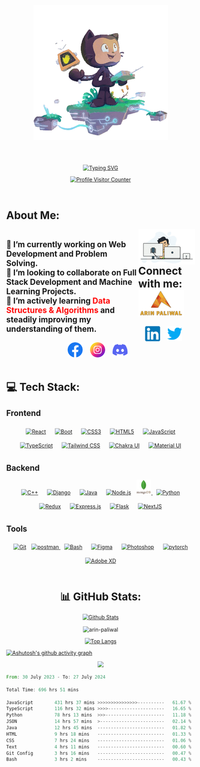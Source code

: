 <div align="center">
        <a href=""><img src="/assets/readme.gif" /></a>
</div>

<br><br>

 <div align="center">

[![Typing SVG](https://readme-typing-svg.herokuapp.com?font=Lexend&size=32&duration=3500&pause=500&color=3A67CA&center=true&width=435&lines=Hi%2C+👋+I+am+Arin+Paliwal;An+Engineering+Student;A+Full+Stack+Web+Developer;UI/UX+Developer;DSA+Learner)]()

 </div>
 
 <div align="center">
  
 [![Profile Visitor Counter](https://visitcount.itsvg.in/api?id=arin-paliwal&label=Profile%20Views&color=6&icon=2&pretty=true)](https://visitcount.itsvg.in)
  
<br>
  
 </div>
 
 
# About Me:

<div align="center">
    <div style="float: left; text-align: left; width: 70%;">
        <h2>🔭 I’m currently working on Web Development and Problem Solving.<br>👯 I’m looking to collaborate on Full Stack Development and Machine Learning Projects.<br>🌱 I’m actively learning <span style="color:red">Data Structures & Algorithms</span> and steadily improving my understanding of them.</h2>
    </div>
    <div style="float: right; text-align: right; width: 30%;">
        <img align="right" alt="coding" width="400" src="https://raw.githubusercontent.com/rajpratyush/rajpratyush/master/me_1.gif">
    </div>
</div>
        
# Connect with me:&nbsp;&nbsp;&nbsp;&nbsp;<a href="https://portfolio-arin.netlify.app/" target="_blank" ><img src="arinLogo.png" height="70" /></a>

<div align="center";style="display: flex; align-items:center; justify-content: center; gap: 20px;">
    <a href="https://linkedin.com/in/arinpaliwal"target="_blank"><img src="/assets/linkedin.png" height="40" /></a>&nbsp;&nbsp;&nbsp;&nbsp;
    <a href="https://twitter.com/arin_paliwal"target="_blank"><img src="/assets/twitter.png" height="40" /></a>&nbsp;&nbsp;&nbsp;&nbsp;
    <a href="https://facebook.com/paliwal.arin"target="_blank"><img src="/assets/facebook.png" height="40" /></a>&nbsp;&nbsp;&nbsp;&nbsp;
    <a href="https://www.instagram.com/arin.paliwal/"target="_blank"><img src="/assets/instagram.png" height="40" /></a>&nbsp;&nbsp;&nbsp;&nbsp;
    <a href="https://discord.gg/rASr9bPbkb"target="_blank"><img src="/assets/discord.png" height="40" /></a>&nbsp;&nbsp;&nbsp;&nbsp;
</div>

<br>

# 💻 Tech Stack:

## Frontend

<div align="center">  
<a href="https://reactjs.org/" target="_blank"><img style="margin: 10px" src="https://profilinator.rishav.dev/skills-assets/react-original-wordmark.svg" alt="React" height="50" /></a>  
<a href="https://getbootstrap.com/docs/3.4/javascript/" target="_blank"><img style="margin: 10px" src="https://profilinator.rishav.dev/skills-assets/bootstrap-plain.svg" alt="Boot" height="50" /></a>  
<a href="https://www.w3schools.com/css/" target="_blank"><img style="margin: 10px" src="https://profilinator.rishav.dev/skills-assets/css3-original-wordmark.svg" alt="CSS3" height="50" /></a>  
<a href="https://en.wikipedia.org/wiki/HTML5" target="_blank"><img style="margin: 10px" src="https://profilinator.rishav.dev/skills-assets/html5-original-wordmark.svg" alt="HTML5" height="50" /></a>  
<a href="https://www.javascript.com/" target="_blank"><img style="margin: 10px" src="https://profilinator.rishav.dev/skills-assets/javascript-original.svg" alt="JavaScript" height="50" /></a>  
<a href="https://www.typescriptlang.org/" target="_blank"><img style="margin: 10px" src="https://profilinator.rishav.dev/skills-assets/typescript-original.svg" alt="TypeScript" height="50" /></a>  
<a href="https://www.tailwindcss.com/" target="_blank"><img style="margin: 10px" src="https://profilinator.rishav.dev/skills-assets/tailwindcss.svg" alt="Tailwind CSS" height="50" /></a>  
<a href="https://chakra-ui.com/" target="_blank"><img style="margin: 10px" src="https://profilinator.rishav.dev/skills-assets/chakraui.png" alt="Chakra UI" height="50" /></a>  
<a href="https://mui.com/" target="_blank"><img style="margin: 10px" src="https://profilinator.rishav.dev/skills-assets/mui.png" alt="Material UI" height="50" /></a>  
</div>

## Backend

<div align="center">  
<a href="https://www.cplusplus.com/" target="_blank"><img style="margin: 10px" src="https://profilinator.rishav.dev/skills-assets/cplusplus-original.svg" alt="C++" height="50" /></a>  
<a href="https://www.djangoproject.com/" target="_blank"><img style="margin: 10px" src="https://profilinator.rishav.dev/skills-assets/django-original.svg" alt="Django" height="50" /></a>  
<a href="https://www.java.com/" target="_blank"><img style="margin: 10px" src="https://profilinator.rishav.dev/skills-assets/java-original-wordmark.svg" alt="Java" height="50" /></a>  
<a href="https://nodejs.org/" target="_blank"><img style="margin: 10px" src="https://profilinator.rishav.dev/skills-assets/nodejs-original-wordmark.svg" alt="Node.js" height="50" /></a>  
<a href="https://www.mongodb.com/" target="_blank" rel="noreferrer"> <img src="https://raw.githubusercontent.com/devicons/devicon/master/icons/mongodb/mongodb-original-wordmark.svg" alt="mongodb" width="40" height="40"/> </a>
<a href="https://www.python.org/" target="_blank"><img style="margin: 10px" src="https://profilinator.rishav.dev/skills-assets/python-original.svg" alt="Python" height="50" /></a>  
<a href="https://redux.js.org/" target="_blank"><img style="margin: 10px" src="https://profilinator.rishav.dev/skills-assets/redux-original.svg" alt="Redux" height="50" /></a>  
<a href="https://expressjs.com/" target="_blank"><img style="margin: 10px" src="https://profilinator.rishav.dev/skills-assets/express-original-wordmark.svg" alt="Express.js" height="50" /></a>  
<a href="https://flask.palletsprojects.com/" target="_blank"><img style="margin: 10px" src="https://profilinator.rishav.dev/skills-assets/flask.png" alt="Flask" height="50" /></a>  
<a href="https://nextjs.org/" target="_blank"><img style="margin: 10px" src="https://profilinator.rishav.dev/skills-assets/nextjs.png" alt="NextJS" height="50" /></a>  
</div>

## Tools

<div align="center">  
<a href="https://github.com/" target="_blank"><img style="margin: 10px" src="https://profilinator.rishav.dev/skills-assets/git-scm-icon.svg" alt="Git" height="50" /></a>  
<a href="https://postman.com" target="_blank" rel="noreferrer"> <img src="https://www.vectorlogo.zone/logos/getpostman/getpostman-icon.svg" alt="postman"  height="50"/> </a>
<a href="https://www.gnu.org/software/bash/" target="_blank"><img style="margin: 10px" src="https://profilinator.rishav.dev/skills-assets/gnu_bash-icon.svg" alt="Bash" height="50" /></a>  
<a href="https://www.figma.com/" target="_blank"><img style="margin: 10px" src="https://profilinator.rishav.dev/skills-assets/figma-icon.svg" alt="Figma" height="50" /></a>  
<a href="https://www.adobe.com/in/products/photoshop.html" target="_blank"><img style="margin: 10px" src="https://profilinator.rishav.dev/skills-assets/photoshop-plain.svg" alt="Photoshop" height="50" /></a>  
<a href="https://pytorch.org/" target="_blank"><img style="margin: 10px" src="https://profilinator.rishav.dev/skills-assets/pytorch-icon.svg" alt="pytorch" height="50" /></a>  
<a href="https://www.adobe.com/in/products/xd.html" target="_blank"><img style="margin: 10px" src="https://profilinator.rishav.dev/skills-assets/adobexd.png" alt="Adobe XD" height="50" /></a>  
</div>

<div align="center">
 <br>

# 📊 GitHub Stats:

[![Github Stats](https://github-readme-stats.vercel.app/api?username=arin-paliwal&theme=material-palenight&hide_border=true&include_all_commits=true&count_private=true&card_width=500)](https://github.com/arin-paliwal/arin-paliwal)

<p><img align="center" src="https://github-readme-streak-stats.herokuapp.com/?user=arin-paliwal&layout=compact&theme=material-palenight&hide_border=true&hide=Jupyter%20Notebook&langs_count=8&card_width=500&card_height=500" alt="arin-paliwal" /></p>

[![Top Langs](https://github-readme-stats.vercel.app/api/top-langs/?username=arin-paliwal&exclude_repo=arin-paliwal.Diabetes-Prediction-System&layout=compact&theme=material-palenight&hide_border=true&hide=Jupyter%20Notebook&langs_count=8&card_width=500&card_height=500)](https://github.com/arin-paliwal/arin-paliwal)

</div>

[![Ashutosh's github activity graph](https://github-readme-activity-graph.vercel.app/graph?username=arin-paliwal&bg_color=292d3e&color=ffffff&line=d89dfc&point=f0f0f0&area=true&hide_border=true)]()

<div align="center">

![](https://quotes-github-readme.vercel.app/api?type=horizontal&theme=merko)

</div>

<!--START_SECTION:waka-->

```rust
From: 30 July 2023 - To: 27 July 2024

Total Time: 696 hrs 51 mins

JavaScript        431 hrs 37 mins >>>>>>>>>>>>>>>----------   61.67 %
TypeScript        116 hrs 32 mins >>>>---------------------   16.65 %
Python            78 hrs 13 mins  >>>----------------------   11.18 %
JSON              14 hrs 57 mins  >------------------------   02.14 %
Java              12 hrs 45 mins  -------------------------   01.82 %
HTML              9 hrs 18 mins   -------------------------   01.33 %
CSS               7 hrs 24 mins   -------------------------   01.06 %
Text              4 hrs 11 mins   -------------------------   00.60 %
Git Config        3 hrs 16 mins   -------------------------   00.47 %
Bash              3 hrs 2 mins    -------------------------   00.43 %
```

<!--END_SECTION:waka-->
